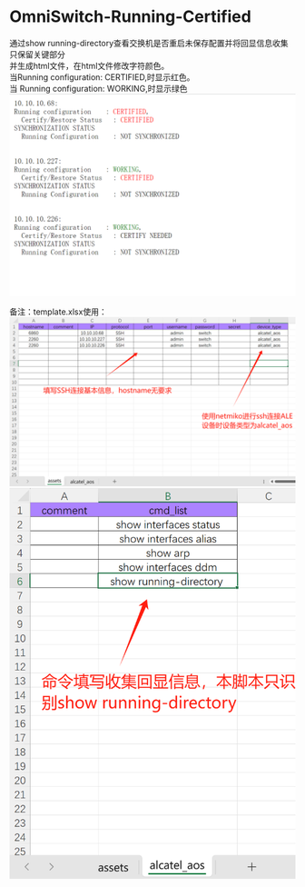 # OmniSwitch-Running-Certified
通过show running-directory查看交换机是否重启未保存配置并将回显信息收集只保留关键部分<br>
并生成html文件，在html文件修改字符颜色。<br>
当Running configuration: CERTIFIED,时显示红色。<br>
当 Running configuration: WORKING,时显示绿色<br>
![image](https://github.com/DengShicong/OmniSwitch-Running-Certified/blob/main/pictures/html.png)

备注：template.xlsx使用：<br>
![image](https://github.com/DengShicong/OmniSwitch-Running-Certified/blob/main/pictures/assets.png)
![image](https://github.com/DengShicong/OmniSwitch-Running-Certified/blob/main/pictures/cmd.png)

